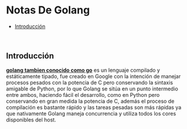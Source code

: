 # Notas De Golang

- [Introducción](#introducción)

<br>

## Introducción

[**golang tambien conocido como go**](https://golang.org/) es un lenguaje compilado y estáticamente tipado, fue creado en Google con la intención de manejar procesos pesados con la potencia de C pero conservando la sintaxis amigable de Python, por lo que Golang se sitúa en un punto intermedio entre ambos, haciendo fácil el desarrollo, como en Python pero conservando en gran medida la potencia de C, además el proceso de compilación es bastante rápido y las tareas pesadas son más rápidas ya que nativamente Golang maneja concurrencia y utiliza todos los cores disponibles del host.
